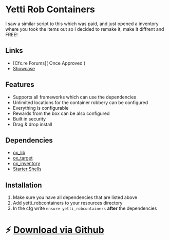 # Yetti Rob Containers
I saw a similar script to this which was paid, and just opened a inventory where you took the items out so I decided to remake it, make it diffrent and FREE!

## Links
- [Cfx.re Forums]( Once Approved )
- [Showcase](https://www.youtube.com/watch?v=1jyHGkU9WQE)

## Features
- Supports all frameworks which can use the dependencies
- Unlimited locations for the container robbery can be configured
- Everything is configurable
- Rewards from the box can be also configured
- Built in security
- Drag & drop install

## Dependencies
- [ox_lib](https://github.com/overextended/ox_lib)
- [ox_target](https://github.com/overextended/ox_target)
- [ox_inventory](https://github.com/overextended/ox_inventory)
- [Starter Shells](https://forum.cfx.re/t/free-props-starter-shells-for-housing-scripts/4826922)

## Installation 
1. Make sure you have all dependencies that are listed above
2. Add yetti_robcontainers to your resources directory
3. In the cfg write `ensure yetti_robcontainers` **after** the dependencies

# ⚡ [Download via Github](https://github.com/YeeetSK/yetti_robcontainers)
